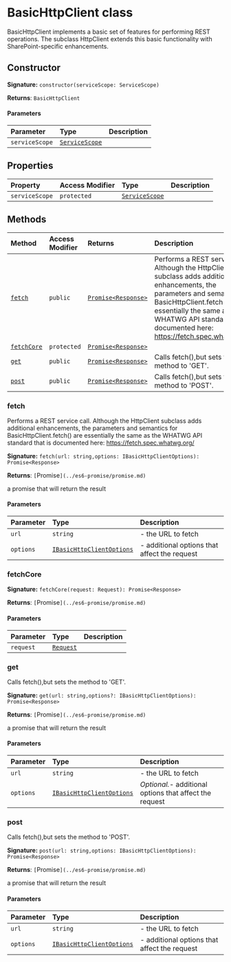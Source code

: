 # BasicHttpClient class





BasicHttpClient implements a basic set of features for performing REST operations. 
The subclass HttpClient extends this basic functionality with SharePoint-specific 
enhancements.


## Constructor


**Signature:** `constructor(serviceScope: ServiceScope)`

**Returns**: `BasicHttpClient`



#### Parameters


| Parameter	   | Type    | Description |
|:-------------|:---------------|:------------|
| `serviceScope`    | [`ServiceScope`](../sp-client-base/servicescope.md) |  |


## Properties

| Property	   | Access Modifier | Type	| Description|
|:-------------|:----|:-------|:-----------|
|`serviceScope`     | `protected` | [`ServiceScope`](../sp-client-base/servicescope.md) |  |




## Methods

| Method	   | Access Modifier | Returns	| Description|
|:-------------|:----|:-------|:-----------|
|[`fetch`](#fetch)     | `public` | [`Promise<Response>`](../es6-promise/promise.md) | Performs a REST service call. Although the HttpClient subclass adds  additional enhancements, the parameters and semantics for BasicHttpClient.fetch()  are essentially the same as the WHATWG API standard that is documented here:  https://fetch.spec.whatwg.org/ |
|[`fetchCore`](#fetchcore)     | `protected` | [`Promise<Response>`](../es6-promise/promise.md) |  |
|[`get`](#get)     | `public` | [`Promise<Response>`](../es6-promise/promise.md) | Calls fetch(),but sets the method to 'GET'. |
|[`post`](#post)     | `public` | [`Promise<Response>`](../es6-promise/promise.md) | Calls fetch(),but sets the method to 'POST'. |





### fetch

Performs a REST service call. Although the HttpClient subclass adds 
additional enhancements, the parameters and semantics for BasicHttpClient.fetch() 
are essentially the same as the WHATWG API standard that is documented here: 
https://fetch.spec.whatwg.org/

**Signature:** ``fetch(url: string,options: IBasicHttpClientOptions): Promise<Response>``

**Returns**: `[`Promise<Response>`](../es6-promise/promise.md)`

a promise that will return the result

#### Parameters


| Parameter	   | Type    | Description |
|:-------------|:---------------|:------------|
| `url`    | `string` | - the URL to fetch |
| `options`    | [`IBasicHttpClientOptions`](../sp-client-base/ibasichttpclientoptions.md) | - additional options that affect the request |


### fetchCore



**Signature:** ``fetchCore(request: Request): Promise<Response>``

**Returns**: `[`Promise<Response>`](../es6-promise/promise.md)`



#### Parameters


| Parameter	   | Type    | Description |
|:-------------|:---------------|:------------|
| `request`    | [`Request`](../whatwg-fetch/request.md) |  |


### get

Calls fetch(),but sets the method to 'GET'.

**Signature:** ``get(url: string,options?: IBasicHttpClientOptions): Promise<Response>``

**Returns**: `[`Promise<Response>`](../es6-promise/promise.md)`

a promise that will return the result

#### Parameters


| Parameter	   | Type    | Description |
|:-------------|:---------------|:------------|
| `url`    | `string` | - the URL to fetch |
| `options`    | [`IBasicHttpClientOptions`](../sp-client-base/ibasichttpclientoptions.md) | _Optional._- additional options that affect the request |


### post

Calls fetch(),but sets the method to 'POST'.

**Signature:** ``post(url: string,options: IBasicHttpClientOptions): Promise<Response>``

**Returns**: `[`Promise<Response>`](../es6-promise/promise.md)`

a promise that will return the result

#### Parameters


| Parameter	   | Type    | Description |
|:-------------|:---------------|:------------|
| `url`    | `string` | - the URL to fetch |
| `options`    | [`IBasicHttpClientOptions`](../sp-client-base/ibasichttpclientoptions.md) | - additional options that affect the request |

